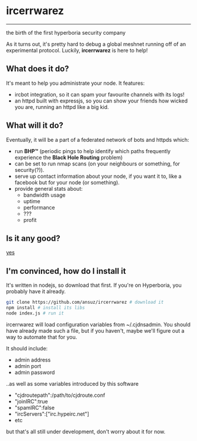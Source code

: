 # ircerrwarez

***

the birth of the first hyperboria security company

As it turns out, it's pretty hard to debug a global meshnet running off of an experimental protocol. Luckily, **ircerrwarez** is here to help!

## What does it do?

It's meant to help you administrate your node. It features:

* ircbot integration, so it can spam your favourite channels with its logs!
* an httpd built with expressjs, so you can show your friends how wicked you are, running an httpd like a big kid.

## What will it do?

Eventually, it will be a part of a federated network of bots and httpds which:

* run **BHP™** (periodic pings to help identify which paths frequently experience the **Black Hole Routing** problem)
* can be set to run nmap scans (on your neighbours or something, for security(?)).
* serve up contact information about your node, if you want it to, like a facebook but for your node (or something).
* provide general stats about:
  + bandwidth usage
  + uptime
  + performance
  + ???
  + profit

## Is it any good?

[yes](https://news.ycombinator.com/item?id=3067434)

## I'm convinced, how do I install it

It's written in nodejs, so download that first. If you're on Hyperboria, you probably have it already.

```bash
git clone https://github.com/ansuz/ircerrwarez # download it
npm install # install its libs
node index.js # run it 
```

ircerrwarez will load configuration variables from ~/.cjdnsadmin. You should have already made such a file, but if you haven't, maybe we'll figure out a way to automate that for you.

It should include:

* admin address
* admin port
* admin password

..as well as some variables introduced by this software

* "cjdroutepath":/path/to/cjdroute.conf
* "joinIRC":true
* "spamIRC":false
* "ircServers":["irc.hypeirc.net"]
* etc

but that's all still under development, don't worry about it for now.

